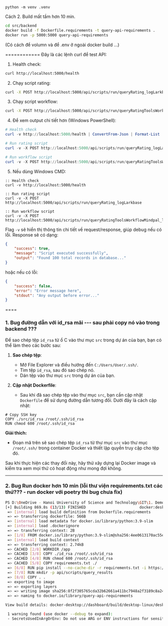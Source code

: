 `python -m venv .venv`

Cách 2. Build mất tầm hơn 10 min. 
```bash
cd src/backend
docker build -f Dockerfile.requirements -t query-api-requirements .              
docker run -p 5000:5000 query-api-requirements
```
(Có cách để volumn và để .env ở ngoài docker build ...)

============
Đây là các lệnh curl để test API:

1. Health check:
````bash
curl http://localhost:5000/health
````

2. Chạy script rating:
````bash
curl -X POST http://localhost:5000/api/scripts/run/queryRating_logLarkbase
````

3. Chạy script workflow:
````bash
curl -X POST http://localhost:5000/api/scripts/run/queryRatingToolsWorkflowMindpal_logLarkbase
````

4. Để xem output chi tiết hơn (Windows PowerShell):
````powershell
# Health check
curl -v http://localhost:5000/health | ConvertFrom-Json | Format-List

# Run rating script
curl -v -X POST http://localhost:5000/api/scripts/run/queryRating_logLarkbase | ConvertFrom-Json | Format-List

# Run workflow script
curl -v -X POST http://localhost:5000/api/scripts/run/queryRatingToolsWorkflowMindpal_logLarkbase | ConvertFrom-Json | Format-List
````

5. Nếu dùng Windows CMD:
````batch
:: Health check
curl -v http://localhost:5000/health

:: Run rating script
curl -v -X POST http://localhost:5000/api/scripts/run/queryRating_logLarkbase

:: Run workflow script
curl -v -X POST http://localhost:5000/api/scripts/run/queryRatingToolsWorkflowMindpal_logLarkbase
````

Flag `-v` sẽ hiển thị thông tin chi tiết về request/response, giúp debug nếu có lỗi. Response sẽ có dạng:
```json
{
    "success": true,
    "message": "Script executed successfully",
    "output": "Found 100 total records in database..."
}
```

hoặc nếu có lỗi:
```json
{
    "success": false,
    "error": "Error message here",
    "stdout": "Any output before error..."
}
```

====

### 1. Bug đường dẫn với id_rsa mãi --- sau phải copy nó vào trong backend ??? 

Để sao chép tệp `id_rsa` từ ổ C vào thư mục `src` trong dự án của bạn, bạn có thể làm theo các bước sau:

1. **Sao chép tệp**:
   - Mở File Explorer và điều hướng đến `C:/Users/User/.ssh/`.
   - Tìm tệp `id_rsa`, sau đó sao chép nó.
   - Dán tệp vào thư mục `src` trong dự án của bạn.

2. **Cập nhật Dockerfile**:
   - Sau khi đã sao chép tệp vào thư mục `src`, bạn cần cập nhật `Dockerfile` để sử dụng đường dẫn tương đối. Dưới đây là cách cập nhật:

```dockerfile:src/backend/Dockerfile
# Copy SSH key
COPY ./src/id_rsa /root/.ssh/id_rsa
RUN chmod 600 /root/.ssh/id_rsa
```

**Giải thích:**
- Đoạn mã trên sẽ sao chép tệp `id_rsa` từ thư mục `src` vào thư mục `/root/.ssh/` trong container Docker và thiết lập quyền truy cập cho tệp đó.

Sau khi thực hiện các thay đổi này, hãy thử xây dựng lại Docker image và kiểm tra xem mọi thứ có hoạt động như mong đợi không.


---

### 2. Bug Run docker hơn 10 min (lỗi thư viện requirements.txt các thứ??? - run docker với poetry thì bug chưa fix)

```bash
PS D:\OneDrive - Hanoi University of Science and Technology\GIT\1. Demo\BasicTasks_PreProcessingTools\queryPostgreSQLDBeaver_log2Larkbase_DIFY\src\backend> docker build -f Dockerfile.requirements -t query-api-requirements .
[+] Building 869.8s (13/13) FINISHED                        docker:desktop-linux
 => [internal] load build definition from Dockerfile.requirements           0.0s
 => => transferring dockerfile: 566B                                        0.0s 
 => [internal] load metadata for docker.io/library/python:3.9-slim          1.3s 
 => [internal] load .dockerignore                                           0.0s
 => => transferring context: 2B                                             0.0s 
 => [1/8] FROM docker.io/library/python:3.9-slim@sha256:4ee0613170ac55ebc6  0.0s 
 => [internal] load build context                                           0.0s 
 => => transferring context: 2.74kB                                         0.0s 
 => CACHED [2/8] WORKDIR /app                                               0.0s 
 => CACHED [3/8] COPY ./id_rsa /root/.ssh/id_rsa                            0.0s 
 => CACHED [4/8] RUN chmod 600 /root/.ssh/id_rsa                            0.0s 
 => CACHED [5/8] COPY requirements.txt ./                                   0.0s 
 => [6/8] RUN pip install --no-cache-dir -r requirements.txt -i https://  866.3s 
 => [7/8] RUN mkdir -p api/scripts/query_results                            0.4s
 => [8/8] COPY . .                                                          0.1s
 => exporting to image                                                      1.5s
 => => exporting layers                                                     1.5s
 => => writing image sha256:8f2f305765cda32b62661a411bc7948a2f3189c8a24d17  0.0s 
 => => naming to docker.io/library/query-api-requirements                   0.0s 

View build details: docker-desktop://dashboard/build/desktop-linux/desktop-linux/u31nkq43sm8cz96jotfys5s7w

 1 warning found (use docker --debug to expand):
 - SecretsUsedInArgOrEnv: Do not use ARG or ENV instructions for sensitive data (ENV "SSH_KEY_PATH") (line 10)
```